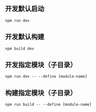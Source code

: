 
## 开发默认启动
	npm run dev 
	
## 开发默认构建
	npm build dev 
	
## 开发指定模块（子目录）
		
	npm run dev -- --define [module-name]

## 构建指定模块（子目录）

	npm run build -- --define [module-name]
	

